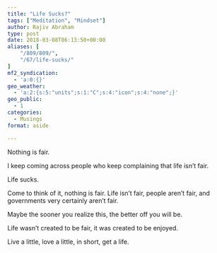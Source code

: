 ```yaml
---
title: "Life Sucks?"
tags: ["Meditation", "Mindset"]
author: Rajiv Abraham
type: post
date: 2018-03-08T06:13:50+00:00
aliases: [
    "/809/809/",
    "/67/life-sucks/"
]
mf2_syndication:
  - 'a:0:{}'
geo_weather:
  - 'a:2:{s:5:"units";s:1:"C";s:4:"icon";s:4:"none";}'
geo_public:
  - 1
categories:
  - Musings
format: aside

---
```

<p style="text-align: left;">
  Nothing is fair.
</p>

<p style="text-align: left;">
  I keep coming across people who keep complaining that life isn&#8217;t fair.
</p>

<p style="text-align: left;">
  Life sucks.
</p>

<p style="text-align: left;">
  Come to think of it, nothing is fair. Life isn&#8217;t fair, people aren&#8217;t fair, and governments very certainly aren&#8217;t fair.
</p>

<p style="text-align: left;">
  Maybe the sooner you realize this, the better off you will be.
</p>

<p style="text-align: left;">
  Life wasn&#8217;t created to be fair, it was created to be enjoyed.
</p>

<p style="text-align: left;">
  Live a little, love a little, in short, get a life.
</p>
